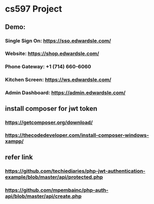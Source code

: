 # cs597 Project
## Demo:
### Single Sign On: https://sso.edwardsle.com/
### Website: https://shop.edwardsle.com/
### Phone Gateway: +1 (714) 660-6060
### Kitchen Screen: https://ws.edwardsle.com/
### Admin Dashboard: https://admin.edwardsle.com/
##
##
## install composer for jwt token
### https://getcomposer.org/download/
### https://thecodedeveloper.com/install-composer-windows-xampp/
##
##
## refer link
### https://github.com/techiediaries/php-jwt-authentication-example/blob/master/api/protected.php
### https://github.com/mpembainc/php-auth-api/blob/master/api/create.php
